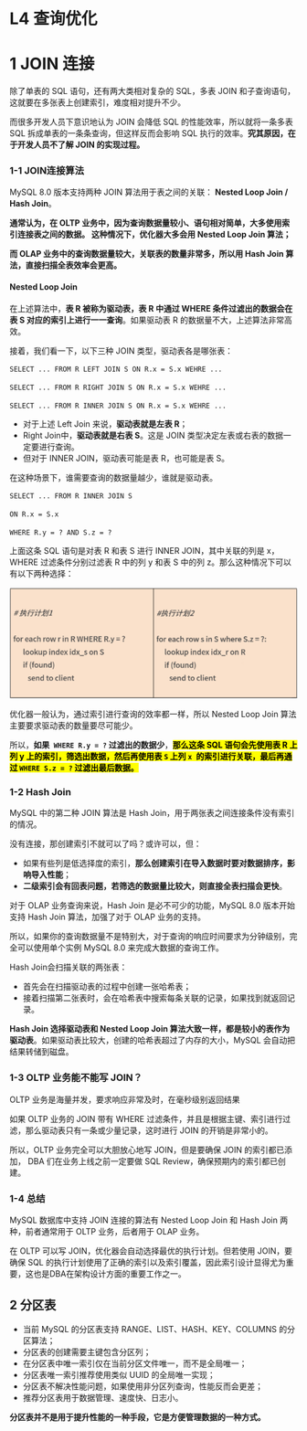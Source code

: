 # **L4 查询优化**

# **1 JOIN 连接**


除了单表的 SQL 语句，还有两大类相对复杂的 SQL，多表 JOIN 和子查询语句，这就要在多张表上创建索引，难度相对提升不少。

而很多开发人员下意识地认为 JOIN 会降低 SQL 的性能效率，所以就将一条多表 SQL 拆成单表的一条条查询，但这样反而会影响 SQL 执行的效率。**究其原因，在于开发人员不了解 JOIN 的实现过程。**

###  **1-1 JOIN连接算法**

MySQL 8.0 版本支持两种 JOIN 算法用于表之间的关联： **Nested Loop Join / Hash Join**。

**通常认为，在 OLTP 业务中，因为查询数据量较小、语句相对简单，大多使用索引连接表之间的数据。 这种情况下，优化器大多会用 Nested Loop Join 算法；**

**而 OLAP 业务中的查询数据量较大，关联表的数量非常多，所以用 Hash Join 算法，直接扫描全表效率会更高。**

#### **Nested Loop Join**

在上述算法中，**表 R 被称为驱动表，表 R 中通过 WHERE 条件过滤出的数据会在表 S 对应的索引上进行一一查询**。如果驱动表 R 的数据量不大，上述算法非常高效。

接着，我们看一下，以下三种 JOIN 类型，驱动表各是哪张表：

```
SELECT ... FROM R LEFT JOIN S ON R.x = S.x WEHRE ...

SELECT ... FROM R RIGHT JOIN S ON R.x = S.x WEHRE ...

SELECT ... FROM R INNER JOIN S ON R.x = S.x WEHRE ...
```

* 对于上述 Left Join 来说，**驱动表就是左表 R**；
* Right Join中，**驱动表就是右表 S**。这是 JOIN 类型决定左表或右表的数据一定要进行查询。
* 但对于 INNER JOIN，驱动表可能是表 R，也可能是表 S。


在这种场景下，谁需要查询的数据量越少，谁就是驱动表。 

```
SELECT ... FROM R INNER JOIN S 

ON R.x = S.x 

WHERE R.y = ? AND S.z = ?
```

上面这条 SQL 语句是对表 R 和表 S 进行 INNER JOIN，其中关联的列是 x，WHERE 过滤条件分别过滤表 R 中的列 y 和表 S 中的列 z。那么这种情况下可以有以下两种选择：


![Alt Image Text](../images/chap2_4_1.png "Body image")

优化器一般认为，通过索引进行查询的效率都一样，所以 Nested Loop Join 算法主要要求驱动表的数量要尽可能少。

所以，**如果` WHERE R.y = ?` 过滤出的数据少**，**<mark>那么这条 SQL 语句会先使用表 R 上列 y 上的索引，筛选出数据，然后再使用表 `S` 上列 `x `的索引进行关联，最后再通过 `WHERE S.z = ?` 过滤出最后数据。</mark>**

### **1-2 Hash Join**

MySQL 中的第二种 JOIN 算法是 Hash Join，用于两张表之间连接条件没有索引的情况。

没有连接，那创建索引不就可以了吗？或许可以，但：

* 如果有些列是低选择度的索引，**那么创建索引在导入数据时要对数据排序，影响导入性能**；
* **二级索引会有回表问题，若筛选的数据量比较大，则直接全表扫描会更快**。

对于 OLAP 业务查询来说，Hash Join 是必不可少的功能，MySQL 8.0 版本开始支持 Hash Join 算法，加强了对于 OLAP 业务的支持。

所以，如果你的查询数据量不是特别大，对于查询的响应时间要求为分钟级别，完全可以使用单个实例 MySQL 8.0 来完成大数据的查询工作。

Hash Join会扫描关联的两张表：

* 首先会在扫描驱动表的过程中创建一张哈希表；
* 接着扫描第二张表时，会在哈希表中搜索每条关联的记录，如果找到就返回记录。

**Hash Join 选择驱动表和 Nested Loop Join 算法大致一样，都是较小的表作为驱动表**。如果驱动表比较大，创建的哈希表超过了内存的大小，MySQL 会自动把结果转储到磁盘。

### **1-3 OLTP 业务能不能写 JOIN？**

OLTP 业务是海量并发，要求响应非常及时，在毫秒级别返回结果

如果 OLTP 业务的 JOIN 带有 WHERE 过滤条件，并且是根据主键、索引进行过滤，那么驱动表只有一条或少量记录，这时进行 JOIN 的开销是非常小的。

所以，OLTP 业务完全可以大胆放心地写 JOIN，但是要确保 JOIN 的索引都已添加， DBA 们在业务上线之前一定要做 SQL Review，确保预期内的索引都已创建。

### **1-4 总结**

MySQL 数据库中支持 JOIN 连接的算法有 Nested Loop Join 和 Hash Join 两种，前者通常用于 OLTP 业务，后者用于 OLAP 业务。

在 OLTP 可以写 JOIN，优化器会自动选择最优的执行计划。但若使用 JOIN，要确保 SQL 的执行计划使用了正确的索引以及索引覆盖，因此索引设计显得尤为重要，这也是DBA在架构设计方面的重要工作之一。

## **2 分区表**


* 当前 MySQL 的分区表支持 RANGE、LIST、HASH、KEY、COLUMNS 的分区算法；
* 分区表的创建需要主键包含分区列；
* 在分区表中唯一索引仅在当前分区文件唯一，而不是全局唯一；
* 分区表唯一索引推荐使用类似 UUID 的全局唯一实现；
* 分区表不解决性能问题，如果使用非分区列查询，性能反而会更差；
* 推荐分区表用于数据管理、速度快、日志小。

**分区表并不是用于提升性能的一种手段，它是方便管理数据的一种方式。**